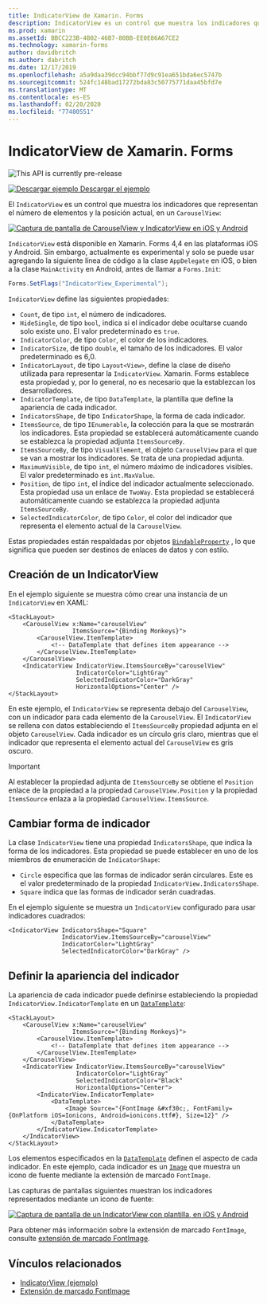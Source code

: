 ```yaml
---
title: IndicatorView de Xamarin. Forms
description: IndicatorView es un control que muestra los indicadores que representan el número de elementos y la posición actual, en un CarouselView.
ms.prod: xamarin
ms.assetId: BBCC223B-4B02-46B7-80BB-EE0E86A67CE2
ms.technology: xamarin-forms
author: davidbritch
ms.author: dabritch
ms.date: 12/17/2019
ms.openlocfilehash: a5a9daa39dcc94bbf77d9c91ea651bda6ec5747b
ms.sourcegitcommit: 524fc148bad17272bda83c50775771daa45bfd7e
ms.translationtype: MT
ms.contentlocale: es-ES
ms.lasthandoff: 02/20/2020
ms.locfileid: "77480551"
---
```

# <a name="xamarinforms-indicatorview"></a>IndicatorView de Xamarin. Forms

![](~/media/shared/preview.png "This API is currently pre-release")

[![Descargar ejemplo](~/media/shared/download.png) Descargar el ejemplo](https://docs.microsoft.com/samples/xamarin/xamarin-forms-samples/userinterface-indicatorviewdemos/)

El `IndicatorView` es un control que muestra los indicadores que representan el número de elementos y la posición actual, en un `CarouselView`:

[![Captura de pantalla de CarouselView y IndicatorView en iOS y Android](indicatorview-images/circles.png "Círculos IndicatorView")](indicatorview-images/circles-large.png#lightbox "Círculos IndicatorView")

`IndicatorView` está disponible en Xamarin. Forms 4,4 en las plataformas iOS y Android. Sin embargo, actualmente es experimental y solo se puede usar agregando la siguiente línea de código a la clase `AppDelegate` en iOS, o bien a la clase `MainActivity` en Android, antes de llamar a `Forms.Init`:

```csharp
Forms.SetFlags("IndicatorView_Experimental");
```

`IndicatorView` define las siguientes propiedades:

- `Count`, de tipo `int`, el número de indicadores.
- `HideSingle`, de tipo `bool`, indica si el indicador debe ocultarse cuando solo existe uno. El valor predeterminado es `true`.
- `IndicatorColor`, de tipo `Color`, el color de los indicadores.
- `IndicatorSize`, de tipo `double`, el tamaño de los indicadores. El valor predeterminado es 6,0.
- `IndicatorLayout`, de tipo `Layout<View>`, define la clase de diseño utilizada para representar la `IndicatorView`. Xamarin. Forms establece esta propiedad y, por lo general, no es necesario que la establezcan los desarrolladores.
- `IndicatorTemplate`, de tipo `DataTemplate`, la plantilla que define la apariencia de cada indicador.
- `IndicatorsShape`, de tipo `IndicatorShape`, la forma de cada indicador.
- `ItemsSource`, de tipo `IEnumerable`, la colección para la que se mostrarán los indicadores. Esta propiedad se establecerá automáticamente cuando se establezca la propiedad adjunta `ItemsSourceBy`.
- `ItemsSourceBy`, de tipo `VisualElement`, el objeto `CarouselView` para el que se van a mostrar los indicadores. Se trata de una propiedad adjunta.
- `MaximumVisible`, de tipo `int`, el número máximo de indicadores visibles. El valor predeterminado es `int.MaxValue`.
- `Position`, de tipo `int`, el índice del indicador actualmente seleccionado. Esta propiedad usa un enlace de `TwoWay`. Esta propiedad se establecerá automáticamente cuando se establezca la propiedad adjunta `ItemsSourceBy`.
- `SelectedIndicatorColor`, de tipo `Color`, el color del indicador que representa el elemento actual de la `CarouselView`.

Estas propiedades están respaldadas por objetos [`BindableProperty`](xref:Xamarin.Forms.BindableProperty) , lo que significa que pueden ser destinos de enlaces de datos y con estilo.

## <a name="create-an-indicatorview"></a>Creación de un IndicatorView

En el ejemplo siguiente se muestra cómo crear una instancia de un `IndicatorView` en XAML:

```xaml
<StackLayout>
    <CarouselView x:Name="carouselView"
                  ItemsSource="{Binding Monkeys}">
        <CarouselView.ItemTemplate>
            <!-- DataTemplate that defines item appearance -->
        </CarouselView.ItemTemplate>
    </CarouselView>
    <IndicatorView IndicatorView.ItemsSourceBy="carouselView"
                   IndicatorColor="LightGray"
                   SelectedIndicatorColor="DarkGray"
                   HorizontalOptions="Center" />
</StackLayout>
```

En este ejemplo, el `IndicatorView` se representa debajo del `CarouselView`, con un indicador para cada elemento de la `CarouselView`. El `IndicatorView` se rellena con datos estableciendo el `ItemsSourceBy` propiedad adjunta en el objeto `CarouselView`. Cada indicador es un círculo gris claro, mientras que el indicador que representa el elemento actual del `CarouselView` es gris oscuro.

> [!IMPORTANT]
> Al establecer la propiedad adjunta de `ItemsSourceBy` se obtiene el `Position` enlace de la propiedad a la propiedad `CarouselView.Position` y la propiedad `ItemsSource` enlaza a la propiedad `CarouselView.ItemsSource`.

## <a name="change-indicator-shape"></a>Cambiar forma de indicador

La clase `IndicatorView` tiene una propiedad `IndicatorsShape`, que indica la forma de los indicadores. Esta propiedad se puede establecer en uno de los miembros de enumeración de `IndicatorShape`:

- `Circle` especifica que las formas de indicador serán circulares. Este es el valor predeterminado de la propiedad `IndicatorView.IndicatorsShape`.
- `Square` indica que las formas de indicador serán cuadradas.

En el ejemplo siguiente se muestra un `IndicatorView` configurado para usar indicadores cuadrados:

```xaml
<IndicatorView IndicatorsShape="Square"
               IndicatorView.ItemsSourceBy="carouselView"
               IndicatorColor="LightGray"
               SelectedIndicatorColor="DarkGray" />
```

## <a name="define-indicator-appearance"></a>Definir la apariencia del indicador

La apariencia de cada indicador puede definirse estableciendo la propiedad `IndicatorView.IndicatorTemplate` en un [`DataTemplate`](xref:Xamarin.Forms.DataTemplate):

```xaml
<StackLayout>
    <CarouselView x:Name="carouselView"
                  ItemsSource="{Binding Monkeys}">
        <CarouselView.ItemTemplate>
            <!-- DataTemplate that defines item appearance -->
        </CarouselView.ItemTemplate>
    </CarouselView>
    <IndicatorView IndicatorView.ItemsSourceBy="carouselView"
                   IndicatorColor="LightGray"
                   SelectedIndicatorColor="Black"
                   HorizontalOptions="Center">
        <IndicatorView.IndicatorTemplate>
            <DataTemplate>
                <Image Source="{FontImage &#xf30c;, FontFamily={OnPlatform iOS=Ionicons, Android=ionicons.ttf#}, Size=12}" />
            </DataTemplate>
        </IndicatorView.IndicatorTemplate>
    </IndicatorView>
</StackLayout>
```

Los elementos especificados en la [`DataTemplate`](xref:Xamarin.Forms.DataTemplate) definen el aspecto de cada indicador. En este ejemplo, cada indicador es un [`Image`](xref:Xamarin.Forms.Image) que muestra un icono de fuente mediante la extensión de marcado `FontImage`.

Las capturas de pantallas siguientes muestran los indicadores representados mediante un icono de fuente:

[![Captura de pantalla de un IndicatorView con plantilla, en iOS y Android](indicatorview-images/templated.png "IndicatorView con plantilla")](indicatorview-images/templated-large.png#lightbox "IndicatorView con plantilla")

Para obtener más información sobre la extensión de marcado `FontImage`, consulte [extensión de marcado FontImage](~/xamarin-forms/xaml/markup-extensions/consuming.md#fontimage-markup-extension).

## <a name="related-links"></a>Vínculos relacionados

- [IndicatorView (ejemplo)](https://docs.microsoft.com/samples/xamarin/xamarin-forms-samples/userinterface-indicatorviewdemos/)
- [Extensión de marcado FontImage](~/xamarin-forms/xaml/markup-extensions/consuming.md#fontimage-markup-extension)
